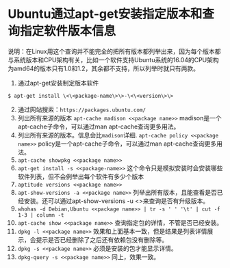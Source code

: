# Ubuntu通过apt-get安装指定版本和查询指定软件版本信息
说明：在Linux用这个查询并不能完全的把所有版本都列举出来，因为每个版本都与系统版本和CPU架构有关，比如一个软件支持Ubuntu系统的16.04的CPU架构为amd64的版本只有1.0和1.2，其余都不支持，所以列举时就只有两款。

1. 通过apt-get安装制定版本软件
```shell
$ apt-get install \<\<package-name\>\>-\<\<version\>\>
```
2. 通过网站搜索：`https://packages.ubuntu.com/`
3. 列出所有来源的版本 `apt-cache madison <<package name>>` madison是一个apt-cache子命令，可以通过man apt-cache查询更多用法。
4. 列出所有来源的版本。信息会比`madison`详细. `apt-cache policy <<package name>>`  policy是一个apt-cache子命令，可以通过man apt-cache查询更多用法。
5. `apt-cache showpkg <<package name>>` 
6. `apt-get install -s <<package-name>>` 这个命令只是模拟安装时会安装哪些软件列表，但不会例举出每个软件有多少个版本 
7. `aptitude versions <<package name>>` 
8. `apt-show-versions -a <<package name>>` 列举出所有版本，且能查看是否已经安装。还可以通过apt-show-versions -u <<package name>>来查询是否有升级版本。
9. `whohas -d Debian,Ubuntu <<package name>> | tr -s ' ' '\t' | cut -f 1-3 | column -t` 
10. `apt-cache show <<package name>>` 查询指定包的详情，不管是否已经安装。
11. `dpkg -l <<package name>>` 效果和上面基本一致，但是结果是列表详情展示，会提示是否已经删除了之后还有依赖包没有删除等。
12. `dpkg -s <<package name>>` 必须是安装的包才能显示详情。
13. `dpkg-query -s <<package name>>` 同上，效果一致。
